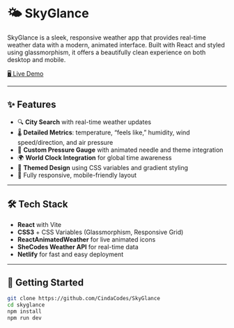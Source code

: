 # 🌤️ SkyGlance

SkyGlance is a sleek, responsive weather app that provides real-time weather data with a modern, animated interface. Built with React and styled using glassmorphism, it offers a beautifully clean experience on both desktop and mobile.

[🖥️ Live Demo](https://skyglance.netlify.app/)

---

## ✨ Features

- 🔍 **City Search** with real-time weather updates  
- 🌡️ **Detailed Metrics**: temperature, “feels like,” humidity, wind speed/direction, and air pressure  
- 🎯 **Custom Pressure Gauge** with animated needle and theme integration  
- 🌍 **World Clock Integration** for global time awareness  
- 🎨 **Themed Design** using CSS variables and gradient styling  
- 📱 Fully responsive, mobile-friendly layout  

---

## 🛠️ Tech Stack

- **React** with Vite  
- **CSS3** + CSS Variables (Glassmorphism, Responsive Grid)  
- **ReactAnimatedWeather** for live animated icons  
- **SheCodes Weather API** for real-time data  
- **Netlify** for fast and easy deployment  

---

## 🚀 Getting Started

```bash
git clone https://github.com/CindaCodes/SkyGlance
cd skyglance
npm install
npm run dev

